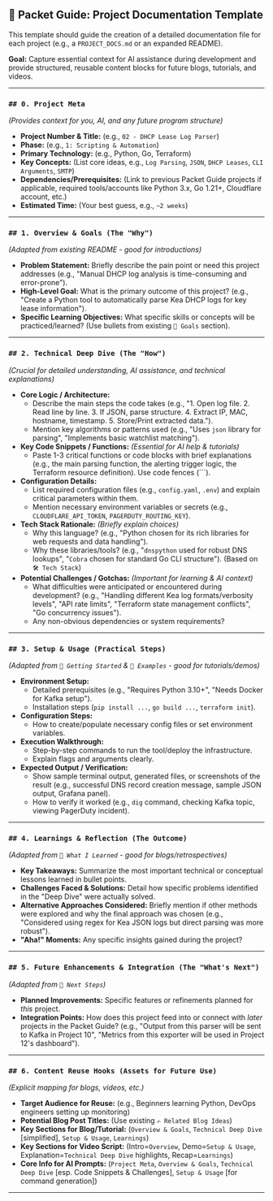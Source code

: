 ## 📝 Packet Guide: Project Documentation Template

This template should guide the creation of a detailed documentation file for each project (e.g., a `PROJECT_DOCS.md` or an expanded README).

**Goal:** Capture essential context for AI assistance during development and provide structured, reusable content blocks for future blogs, tutorials, and videos.

---

### **`## 0. Project Meta`**

_(Provides context for you, AI, and any future program structure)_

- **Project Number & Title:** (e.g., `02 - DHCP Lease Log Parser`)
- **Phase:** (e.g., `1: Scripting & Automation`)
- **Primary Technology:** (e.g., Python, Go, Terraform)
- **Key Concepts:** (List core ideas, e.g., `Log Parsing`, `JSON`, `DHCP Leases`, `CLI Arguments`, `SMTP`)
- **Dependencies/Prerequisites:** (Link to previous Packet Guide projects if applicable, required tools/accounts like Python 3.x, Go 1.21+, Cloudflare account, etc.)
- **Estimated Time:** (Your best guess, e.g., `~2 weeks`)

---

### **`## 1. Overview & Goals (The "Why")`**

_(Adapted from existing README - good for introductions)_

- **Problem Statement:** Briefly describe the pain point or need this project addresses (e.g., "Manual DHCP log analysis is time-consuming and error-prone").
- **High-Level Goal:** What is the primary outcome of this project? (e.g., "Create a Python tool to automatically parse Kea DHCP logs for key lease information").
- **Specific Learning Objectives:** What specific skills or concepts will be practiced/learned? (Use bullets from existing `🎯 Goals` section).

---

### **`## 2. Technical Deep Dive (The "How")`**

_(Crucial for detailed understanding, AI assistance, and technical explanations)_

- **Core Logic / Architecture:**
  - Describe the main steps the code takes (e.g., "1. Open log file. 2. Read line by line. 3. If JSON, parse structure. 4. Extract IP, MAC, hostname, timestamp. 5. Store/Print extracted data.").
  - Mention key algorithms or patterns used (e.g., "Uses `json` library for parsing", "Implements basic watchlist matching").
- **Key Code Snippets / Functions:** _(Essential for AI help & tutorials)_
  - Paste 1-3 critical functions or code blocks with brief explanations (e.g., the main parsing function, the alerting trigger logic, the Terraform resource definition). Use code fences (```).
- **Configuration Details:**
  - List required configuration files (e.g., `config.yaml`, `.env`) and explain critical parameters within them.
  - Mention necessary environment variables or secrets (e.g., `CLOUDFLARE_API_TOKEN`, `PAGERDUTY_ROUTING_KEY`).
- **Tech Stack Rationale:** _(Briefly explain choices)_
  - Why this language? (e.g., "Python chosen for its rich libraries for web requests and data handling").
  - Why these libraries/tools? (e.g., "`dnspython` used for robust DNS lookups", "`Cobra` chosen for standard Go CLI structure"). (Based on `🛠 Tech Stack`)
- **Potential Challenges / Gotchas:** _(Important for learning & AI context)_
  - What difficulties were anticipated or encountered during development? (e.g., "Handling different Kea log formats/verbosity levels", "API rate limits", "Terraform state management conflicts", "Go concurrency issues").
  - Any non-obvious dependencies or system requirements?

---

### **`## 3. Setup & Usage (Practical Steps)`**

_(Adapted from `🚀 Getting Started` & `🧪 Examples` - good for tutorials/demos)_

- **Environment Setup:**
  - Detailed prerequisites (e.g., "Requires Python 3.10+", "Needs Docker for Kafka setup").
  - Installation steps (`pip install ...`, `go build ...`, `terraform init`).
- **Configuration Steps:**
  - How to create/populate necessary config files or set environment variables.
- **Execution Walkthrough:**
  - Step-by-step commands to run the tool/deploy the infrastructure.
  - Explain flags and arguments clearly.
- **Expected Output / Verification:**
  - Show sample terminal output, generated files, or screenshots of the result (e.g., successful DNS record creation message, sample JSON output, Grafana panel).
  - How to verify it worked (e.g., `dig` command, checking Kafka topic, viewing PagerDuty incident).

---

### **`## 4. Learnings & Reflection (The Outcome)`**

_(Adapted from `🧠 What I Learned` - good for blogs/retrospectives)_

- **Key Takeaways:** Summarize the most important technical or conceptual lessons learned in bullet points.
- **Challenges Faced & Solutions:** Detail how specific problems identified in the "Deep Dive" were actually solved.
- **Alternative Approaches Considered:** Briefly mention if other methods were explored and why the final approach was chosen (e.g., "Considered using regex for Kea JSON logs but direct parsing was more robust").
- **"Aha!" Moments:** Any specific insights gained during the project?

---

### **`## 5. Future Enhancements & Integration (The "What's Next")`**

_(Adapted from `🔁 Next Steps`)_

- **Planned Improvements:** Specific features or refinements planned for _this_ project.
- **Integration Points:** How does this project feed into or connect with _later_ projects in the Packet Guide? (e.g., "Output from this parser will be sent to Kafka in Project 10", "Metrics from this exporter will be used in Project 12's dashboard").

---

### **`## 6. Content Reuse Hooks (Assets for Future Use)`**

_(Explicit mapping for blogs, videos, etc.)_

- **Target Audience for Reuse:** (e.g., Beginners learning Python, DevOps engineers setting up monitoring)
- **Potential Blog Post Titles:** (Use existing `✍️ Related Blog Ideas`)
- **Key Sections for Blog/Tutorial:** (`Overview & Goals`, `Technical Deep Dive` [simplified], `Setup & Usage`, `Learnings`)
- **Key Sections for Video Script:** (Intro=`Overview`, Demo=`Setup & Usage`, Explanation=`Technical Deep Dive` highlights, Recap=`Learnings`)
- **Core Info for AI Prompts:** (`Project Meta`, `Overview & Goals`, `Technical Deep Dive` [esp. Code Snippets & Challenges], `Setup & Usage` [for command generation])

---
